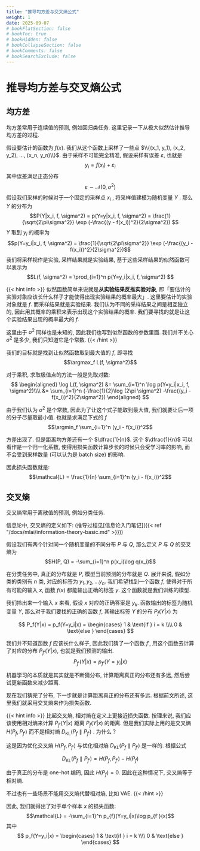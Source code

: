 ```yaml
---
title: "推导均方差与交叉熵公式"
weight: 1
date: 2025-09-07
# bookFlatSection: false
# bookToc: true
# bookHidden: false
# bookCollapseSection: false
# bookComments: false
# bookSearchExclude: false
---
```


# 推导均方差与交叉熵公式

## 均方差

均方差常用于连续值的预测, 例如回归类任务.
这里记录一下从极大似然估计推导均方差的过程.

假设要估计的函数为 $f(x)$.
我们从这个函数上采样了一些点 $\\{(x_1, y_1), (x_2, y_2), ..., (x_n, y_n)\\}$.
由于采样不可能完全精准, 假设采样有误差 $\varepsilon$, 也就是 $$y_i = f(x_i)+\varepsilon_i$$
其中误差满足正态分布 $$\varepsilon \sim \mathcal{N}(0, \sigma^2)$$
假设我们采样的时候对于一个固定的采样点 $x_i$ , 将采样值建模为随机变量 $Y$ .
那么 $Y$ 的分布为 $$P(Y|x_i, f, \sigma^2) = p(Y=y|x_i, f, \sigma^2) = \frac{1}{\sqrt{2\pi\sigma^2}} \exp (-\frac{(y - f(x_i))^2}{2\sigma^2}) $$
$Y$ 取到 $y_i$ 的概率为 $$p(Y=y_i|x_i, f, \sigma^2) = \frac{1}{\sqrt{2\pi\sigma^2}} \exp (-\frac{(y_i - f(x_i))^2}{2\sigma^2})$$
我们将采样视作是实验, 采样结果就是实验结果, 基于这些采样结果的似然函数可以表示为
$$L(f, \sigma^2) = \prod_{i=1}^n p(Y=y_i|x_i, f, \sigma^2) $$

{{< hint info >}}
似然函数简单来说就是**从实验结果反推实验对象**, 即「要估计的实验对象应该长什么样子才能使得出现实验结果的概率最大」. 这里要估计的实验对象就是 $f$. 而采样结果就是实验结果. 我们认为不同的采样结果之间是相互独立的, 因此用其概率的乘积来表示出现这个实验结果的概率. 我们要寻找的就是让这个实验结果出现的概率最大的 $f$.

这里由于 $\sigma^2$ 同样也是未知的, 因此我们也写到似然函数的参数里面. 我们并不关心 $\sigma^2$ 是多少, 我们只知道它是个常数.
{{< /hint >}}

我们的目标就是找到让似然函数取到最大值的 $f$, 即寻找
$$\argmax_f L(f, \sigma^2)$$

对于乘积, 求取极值点的方法一般是先取对数:
$$
\begin{aligned}
\log L(f, \sigma^2) &= \sum_{i=1}^n \log p(Y=y_i|x_i, f, \sigma^2)\\\\
&= \sum_{i=1}^n (-\frac{1}{2}\log (2\pi \sigma^2) -\frac{(y_i - f(x_i))^2}{2\sigma^2})
\end{aligned}
$$

由于我们认为 $\sigma^2$ 是个常数, 因此为了让这个式子能取到最大值, 我们就要让后一项的分子尽量取最小值. 也就是求满足下式的 $f$
$$\argmin_f \sum_{i=1}^n (y_i - f(x_i))^2$$

方差出现了. 但是距离均方差还有一个 $\dfrac{1}{n}$. 这个 $\dfrac{1}{n}$ 可以看作是一个归一化系数, 使得用损失函数计算步长的时候只会受学习率的影响, 而不会受到采样数量 (可以认为是 batch size) 的影响.

因此损失函数就是:
$$\mathcal{L} = \frac{1}{n} \sum_{i=1}^n (y_i - f(x_i))^2$$

## 交叉熵

交叉熵常用于离散值的预测, 例如分类任务.

信息论中, 交叉熵的定义如下: (推导过程见[信息论入门笔记]({{< ref "/docs/mlai/information-theory-basic.md" >}}))

假设我们有两个针对同一个随机变量的不同分布 $P$ 与 $Q$, 那么定义 $P$ 与 $Q$ 的交叉熵为
$$H(P, Q) = -\sum_{i=1}^n p(x_i)\log q(x_i)$$


在分类任务中, 真正的分布就是 $P$, 模型当前预测的分布就是 $Q$. 展开来说, 假如分类的类别有 $n$ 类, 对应的标签为 $y_1, y_2, ... y_n$. 我们希望找到一个函数 $f$, 使得对于所有可能的输入 $x$, 函数 $f(x)$ 都能输出正确的标签 $y$. 这个函数就是我们训练的模型.

我们拎出来一个输入 $x$ 来看, 假设 $x$ 对应的正确答案是 $y_k$. 函数输出的标签为随机变量 $Y$, 那么对于我们要找的正确的函数 $f$, 其输出标签 $Y$ 的分布 $P_{f}(Y|x)$ 为

$$
P_f(Y|x) =
p_f(Y=y_i|x) =
\begin{cases}
1 & \text{if } i = k \\\\
0 & \text{else }
\end{cases}
$$

我们并不知道函数 $f$ 应该长什么样子, 因此我们猜了一个函数 $f'$, 用这个函数去计算了对应的分布 $P_{f'}(Y|x)$, 也就是我们预测的输出.
$$P_{f'}(Y|x) = p_{f'}(Y=y_i|x)$$

机器学习的本质就是其实就是不断猜分布, 计算距离真正的分布还有多远, 然后尝试更新函数来减少距离.

现在我们猜完了分布, 下一步就是计算距离真正的分布还有多远. 根据前文所述, 这里我们就采用交叉熵来作为损失函数.

{{< hint info >}}
比起交叉熵, 相对熵在定义上更接近损失函数. 按理来说, 我们应该使用相对熵来计算 $P_{f'}(Y|x)$ 距离 $P_{f}(Y|x)$ 的距离. 但是我们实际上用的是交叉熵 $H(P_f, P_{f'})$ 而不是相对熵 $D_\text{KL}(P_f\parallel P_{f'})$ . 为什么？

这是因为优化交叉熵 $H(P_f, P_{f'})$ 与优化相对熵 $D_\text{KL}(P_f\parallel P_{f'})$ 是一样的. 根据公式

$$D_\text{KL}(P_f\parallel P_{f'}) = H(P_f, P_{f'}) - H(P_f)$$

由于真正的分布是 one-hot 编码, 因此 $H(P_f) = 0$. 因此在这种情况下, 交叉熵等于相对熵.

不过也有一些场景不能用交叉熵代替相对熵, 比如 VAE.
{{< /hint >}}

因此, 我们就得出了对于单个样本 $x$ 的损失函数:
$$\mathcal{L} = -\sum_{i=1}^n p_{f}(Y=y_i|x)\log p_{f'}(x)$$
其中
$$
p_f(Y=y_i|x) =
\begin{cases}
1 & \text{if } i = k \\\\
0 & \text{else }
\end{cases}
$$
